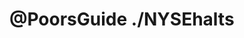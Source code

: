 # @PoorsGuide ./NYSEhalts 

<table id="data-table">
    <thead>
      <tr>
        <!-- Table headers will go here -->
      </tr>
    </thead>
    <tbody>
      <!-- Table data will go here -->
    </tbody>
  </table>
<script>
document.addEventListener('DOMContentLoaded', function() {
  const sheetUrl = '[https://docs.google.com/spreadsheets/d/e/2PACX-1vSm02-ccjaMk1wVhrlnlO5z9_3iavHhVB87VzO7NTCtlfhHfkDXyuLOmVLbgWOkggQlU59Mg8jdQjOj/pub?gid=1154281212&single=true&output=csv](https://docs.google.com/spreadsheets/d/e/2PACX-1vSm02-ccjaMk1wVhrlnlO5z9_3iavHhVB87VzO7NTCtlfhHfkDXyuLOmVLbgWOkggQlU59Mg8jdQjOj/pub?gid=2010925899&single=true&output=csv)';

  fetch(sheetUrl)
    .then(response => response.text())
    .then(data => {
      const rows = parseCSV(data);
      const table = document.getElementById('data-table');

      // Populate headers
      let theadHTML = '';
      rows[0].forEach(header => {
        theadHTML += `<th>${header}</th>`;
      });
      table.querySelector('thead tr').innerHTML = theadHTML;

      // Populate data rows
      let tbodyHTML = '';
      rows.slice(1).forEach(row => {
        tbodyHTML += '<tr>';
        row.forEach(cell => {
          tbodyHTML += `<td>${cell}</td>`;
        });
        tbodyHTML += '</tr>';
      });
      table.querySelector('tbody').innerHTML = tbodyHTML;
    })
    .catch(error => console.error('Error fetching the Google Sheet:', error));
});

function parseCSV(str) {
  const arr = [];
  let quote = false;  // 'true' means we're inside a quoted field

  // Iterate over each character, keep track of quoted field status
  for (let row = 0, col = 0, c = 0; c < str.length; c++) {
    const cc = str[c], nc = str[c+1];  // Current character, next character
    arr[row] = arr[row] || [];
    arr[row][col] = arr[row][col] || '';

    if (cc === '"' && quote && nc === '"') {
      arr[row][col] += cc; ++c;
    } else if (cc === '"') {
      quote = !quote;
    } else if (cc === ',' && !quote) {
      ++col;
    } else if (cc === '\n' && !quote) {
      ++row; col = 0;
    } else {
      arr[row][col] += cc;
    }
  }
  return arr;
}
</script>
